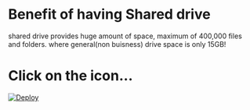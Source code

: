 # Benefit of having Shared drive
shared drive provides huge amount of space, maximum of 400,000 files and folders.
where general(non buisness) drive space is only 15GB!
# Click on the icon...
[![Deploy](https://x.xux.workers.dev/0:/button.svg)](https://x.unkusr.workers.dev/)

